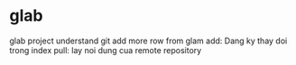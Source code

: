 # glab
glab project
understand git
add more row from glam
add: Dang ky thay doi trong index
pull: lay noi dung cua remote repository
